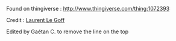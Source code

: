 Found on thingiverse : http://www.thingiverse.com/thing:1072393

Credit : [Laurent Le Goff](http://www.thingiverse.com/llegoff/about)

Edited by Gaétan C. to remove the line on the top
